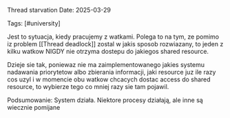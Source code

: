 Thread starvation
Date: 2025-03-29



Tags:
[#university]


Jest to sytuacja, kiedy pracujemy z watkami. Polega to na tym, ze pomimo iz problem [[Thread deadlock]] zostal w jakis sposob rozwiazany, to jeden z kilku watkow NIGDY nie otrzyma dostepu do jakiegos shared resource.

Dzieje sie tak, poniewaz nie ma zaimplementowanego jakies systemu nadawania priorytetow albo zbierania informacji, jaki resource juz ile razy cos uzyl i w momencie obu watkow chcacych dostac access do shared resource, to wybierze tego co mniej razy sie tam pojawil.


Podsumowanie: System działa. Niektore procesy działają, ale inne są wiecznie pomijane